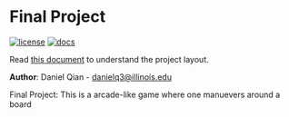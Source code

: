 # Final Project

[![license](https://img.shields.io/badge/license-MIT-green)](LICENSE)
[![docs](https://img.shields.io/badge/docs-yes-brightgreen)](docs/README.md)

Read [this document](https://cliutils.gitlab.io/modern-cmake/chapters/basics/structure.html) to understand the project
layout.

**Author**: Daniel Qian - [danielq3@illinois.edu](mailto:danielq3@illinois.edu)

Final Project: 
This is a arcade-like game where one manuevers around a board